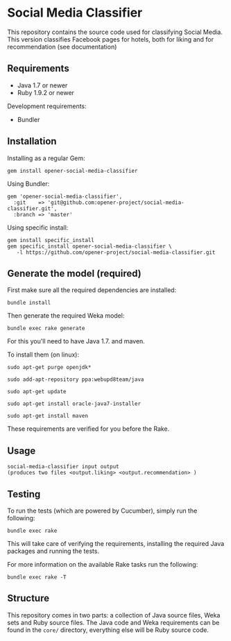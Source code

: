 # Social Media Classifier

This repository contains the source code used for classifying Social Media.
This version classifies Facebook pages for hotels, both for liking and for recommendation
(see documentation)

## Requirements

* Java 1.7 or newer
* Ruby 1.9.2 or newer

Development requirements:

* Bundler

## Installation

Installing as a regular Gem:

    gem install opener-social-media-classifier

Using Bundler:

    gem 'opener-social-media-classifier',
      :git    => 'git@github.com:opener-project/social-media-classifier.git',
      :branch => 'master'

Using specific install:

    gem install specific_install
    gem specific_install opener-social-media-classifier \
       -l https://github.com/opener-project/social-media-classifier.git

## Generate the model (required)

First make sure all the required dependencies are installed:

    bundle install

Then generate the required Weka model:

    bundle exec rake generate

For this you'll need to have Java 1.7. and maven.

To install them (on linux):

    sudo apt-get purge openjdk*

    sudo add-apt-repository ppa:webupd8team/java

    sudo apt-get update
 
    sudo apt-get install oracle-java7-installer

    sudo apt-get install maven

These requirements
are verified for you before the Rake.


## Usage

    social-media-classifier input output
    (produces two files <output.liking> <output.recommendation> )


## Testing

To run the tests (which are powered by Cucumber), simply run the following:

    bundle exec rake

This will take care of verifying the requirements, installing the required Java
packages and running the tests.

For more information on the available Rake tasks run the following:

    bundle exec rake -T

## Structure

This repository comes in two parts: a collection of Java source files, Weka sets and Ruby
source files. The Java code and Weka requirements can be found in the `core/` directory, everything
else will be Ruby source code.

